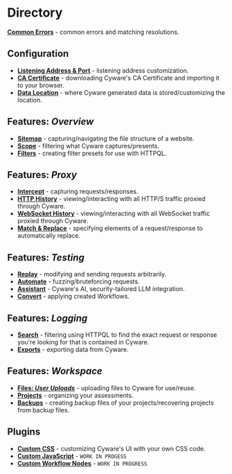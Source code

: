 # Directory

**[Common Errors](./common_errors.md)** - common errors and matching resolutions.

## Configuration

- **[Listening Address & Port](./configuration/listening_address.md)** - listening address customization.
- **[CA Certificate](./configuration/import_ca_certificate.md)** - downloading Cyware's CA Certificate and importing it to your browser.
- **[Data Location](./configuration/data_location.md)** - where Cyware generated data is stored/customizing the location.

## Features: _Overview_

- **[Sitemap](./features/overview/sitemap.md)** - capturing/navigating the file structure of a website.
- **[Scope](./features/overview/scope.md)** - filtering what Cyware captures/presents.
- **[Filters](./features/overview/filters.md)** - creating filter presets for use with HTTPQL.

## Features: _Proxy_

- **[Intercept](./features/proxy/intercept.md)** - capturing requests/responses.
- **[HTTP History](./features/proxy/http_history.md)** - viewing/interacting with all HTTP/S traffic proxied through Cyware.
- **[WebSocket History](./features/proxy/ws_history.md)** - viewing/interacting with all WebSocket traffic proxied through Cyware.
- **[Match & Replace](./features/proxy/match_replace.md)** - specifying elements of a request/response to automatically replace.

## Features: _Testing_

- **[Replay](./features/testing/replay.md)** - modifying and sending requests arbitrarily.
- **[Automate](./features/testing/automate.md)** - fuzzing/bruteforcing requests.
- **[Assistant](./features/testing/assistant.md)** - Cyware's AI, security-tailored LLM integration.
- **[Convert](./features/testing/workflows/convert.md)** - applying created Workflows.

## Features: _Logging_

- **[Search](./features/logging/search.md)** - filtering using HTTPQL to find the exact request or response you're looking for that is contained in Cyware.
- **[Exports](./features/logging/exports.md)** - exporting data from Cyware.

## Features: _Workspace_

- **[Files: _User Uploads_](./features/workspace/files.md)** - uploading files to Cyware for use/reuse.
- **[Projects](./features/workspace/projects.md)** - organizing your assessments.
- **[Backups](./features/workspace/backups.md)** - creating backup files of your projects/recovering projects from backup files.

## Plugins

- **[Custom CSS](./plugins/custom_css.md)** - customizing Cyware's UI with your own CSS code.
- **[Custom JavaScript](./plugins/custom_js.md)** - `WORK IN PROGESS`
- **[Custom Workflow Nodes](./plugins/custom_workflow_nodes.md)** - `WORK IN PROGRESS`
